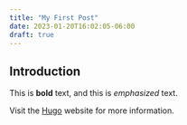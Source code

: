 ```yaml
---
title: "My First Post"
date: 2023-01-20T16:02:05-06:00
draft: true
---
```


## Introduction

This is **bold** text, and this is _emphasized_ text.

Visit the [Hugo](https://gohugo.io) website for more information.
